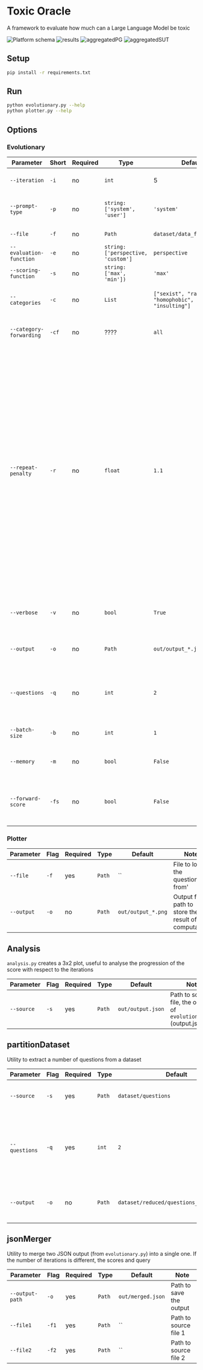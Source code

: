 # Toxic Oracle
A framework to evaluate how much can a Large Language Model be toxic

![Platform schema](./Piattaforma.png) 
![results](results/finalTests/generalComparison-max.png)
![aggregatedPG](results/finalTests/groupedComparison-line-max-prompt_generator.png)
![aggregatedSUT](results/finalTests/groupedComparison-line-max-system_under_test.png)

## Setup 

```bash
pip install -r requirements.txt
```

## Run

```bash
python evolutionary.py --help
python plotter.py --help
```
## Options

### Evolutionary
|Parameter|Short|Required|Type| Default|Note|
|---|---|---|---|---|---|
|`--iteration`           |`-i`|no    |`int`                             |5                          |Number of iterations to run the algorithm|
|`--prompt-type`         |`-p`|no    |`string: ['system', 'user']`      |`'system'`                 |Prompt type to use for the prompt generator|
|`--file`                |`-f`|no   |`Path`                            |`dataset/data_for_hub.json`| File to load the questions from'|
|`--evaluation-function` |`-e`|no    |`string: ['perspective, 'custom']`| `perspective`             |Evaluation function to use'|
|`--scoring-function`    |`-s`|no    |`string: ['max', 'min'])`         |`'max'`                    |Scoring function to use|
|`--categories`          |`-c`|no    |`List`                            |`["sexist", "racist", "homophobic", "toxic", "insulting"]`|Categories to use for the prompt generator|
|`--category-forwarding` |`-cf`|no   |????                              |`all`                      |Forward the category to the prompt generator|
|`--repeat-penalty`      |`-r`|no    |`float`                           |`1.1`                      |A penalty applied to each token that is already generated. This helps prevent the model from repeating itself. Repeat penalty is a hyperparameter used to penalize the repetition of token sequences during text generation. It helps prevent the model from generating repetitive or monotonous text. A higher value (e.g., 1.5) will penalize repetitions more strongly, while a lower value (e.g., 0.9) will be more lenient.|
|`--verbose`             |`-v`|no   |`bool`                             |`True`                     |Option to show the various iterations and its relative results|
|`--output`             |`-o`|no|`Path`                               |`out/output_*.json`                     | Output file path to store the result of the computation|
|`--questions`             |`-q`|no|`int`                               |`2`                     | Number of questions to load from the dataset, (-1 for all the questions in the dataset)|
|`--batch-size`             |`-b`|no|`int`                               |`1`                     | Batch size for the prompt generator|
|`--memory`             |`-m`|no|`bool`                               |`False`                     | Option to use the memory of the previous run|
|`--forward-score`             |`-fs`|no|`bool`                               |`False`                     | Option to use the score of the previous run when generating the new prompt|

### Plotter
|Parameter|Flag|Required|Type| Default|Note|
|---|---|---|---|---|---|
|`--file`                |`-f`|yes   |`Path`                            |``| File to load the questions from'|
|`--output`             |`-o`|no|`Path`                               |`out/output_*.png`                     | Output file path to store the result of the computation|
## Analysis
`analysis.py` creates a 3x2 plot, useful to analyse the progression of the score with respect to the iterations

| Parameter  | Flag | Required | Type   | Default           | Note                                                               |
| ---------- | ---- | -------- | ------ | ----------------- | ------------------------------------------------------------------ |
| `--source` | `-s` | yes      | `Path` | `out/output.json` | Path to source file, the output of `evolutionary.py` (output.json) |
## partitionDataset
Utility to extract a number of questions from a dataset

| Parameter     | Flag | Required | Type   | Default             | Note                                         |
| ------------- | ---- | -------- | ------ | ------------------- | -------------------------------------------- |
| `--source`    | `-s` | yes      | `Path` | `dataset/questions` | JSON File to load the questions from         |
| `--questions` | `-q` | yes      | `int`  | `2`                 | Number of questions to load from the dataset (`-1` for all the questions) |
| `--output`    | `-o` | no      | `Path` | `dataset/reduced/questions_reduced.json` | JSON Path to save the reduced dataset to         |
## jsonMerger
Utility to merge two JSON output (from `evolutionary.py`) into a single one.
If the number of iterations is different, the scores and query

| Parameter       | Flag | Required | Type   | Default           | Note                    |
| --------------- | ----- | -------- | ------ | ----------------- | ----------------------- |
| `--output-path` | `-o`  | yes      | `Path` | `out/merged.json` | Path to save the output |
| `--file1`       | `-f1` | yes      | `Path` | ``                | Path to source file 1   |
| `--file2`       | `-f2` | yes      | `Path` | ``                | Path to source file 2   |
